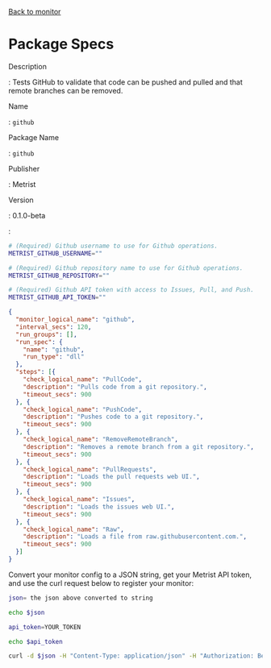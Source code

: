 [Back to monitor](github.md)

# Package Specs

Description

: Tests GitHub to validate that code can be pushed and pulled and that remote branches can be removed.

Name

: `github`

Package Name

: `github`

Publisher

: Metrist

Version

: 0.1.0-beta

: &nbsp;


<!--@include: /parts/_3.md-->


```sh
# (Required) Github username to use for Github operations.
METRIST_GITHUB_USERNAME=""

# (Required) Github repository name to use for Github operations.
METRIST_GITHUB_REPOSITORY=""

# (Required) Github API token with access to Issues, Pull, and Push.
METRIST_GITHUB_API_TOKEN=""
```

<!--@include: /parts/tips_env-vars.md -->


<!--@include: /parts/_4.md-->


```json
{
  "monitor_logical_name": "github",
  "interval_secs": 120,
  "run_groups": [],
  "run_spec": {
    "name": "github",
    "run_type": "dll"
  },
  "steps": [{
    "check_logical_name": "PullCode",
    "description": "Pulls code from a git repository.",
    "timeout_secs": 900
  }, {
    "check_logical_name": "PushCode",
    "description": "Pushes code to a git repository.",
    "timeout_secs": 900
  }, {
    "check_logical_name": "RemoveRemoteBranch",
    "description": "Removes a remote branch from a git repository.",
    "timeout_secs": 900
  }, {
    "check_logical_name": "PullRequests",
    "description": "Loads the pull requests web UI.",
    "timeout_secs": 900
  }, {
    "check_logical_name": "Issues",
    "description": "Loads the issues web UI.",
    "timeout_secs": 900
  }, {
    "check_logical_name": "Raw",
    "description": "Loads a file from raw.githubusercontent.com.",
    "timeout_secs": 900
  }]
}
```




Convert your monitor config to a JSON string, get your Metrist API token, and use the curl request below to register your monitor:

```sh
json= the json above converted to string

echo $json

api_token=YOUR_TOKEN

echo $api_token

curl -d $json -H "Content-Type: application/json" -H "Authorization: Bearer $api_token" 'https://app.metrist.io/api/v0/monitor-config'

```

<!--@include: /parts/tips_api.md-->


<!--@include: /parts/_5.md-->


<!--@include: /parts/result.md-->